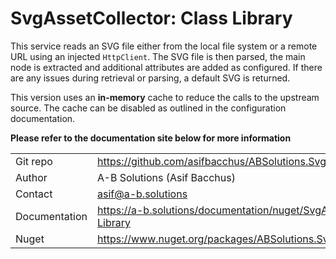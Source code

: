 # SvgAssetCollector: Class Library

This service reads an SVG file either from the local file system or a remote URL using an injected `HttpClient`. The SVG
file is then parsed, the main node is extracted and additional attributes are added as configured. If there are any
issues during retrieval or parsing, a default SVG is returned.

This version uses an **in-memory** cache to reduce the calls to the upstream source. The cache can be disabled as
outlined in the configuration documentation.

**Please refer to the documentation site below for more information**

|               |                                                                     |
|---------------|---------------------------------------------------------------------|
| Git repo      | https://github.com/asifbacchus/ABSolutions.SvgAssetCollector        |
| Author        | A-B Solutions (Asif Bacchus)                                        |
| Contact       | asif@a-b.solutions                                                  |
| Documentation | https://a-b.solutions/documentation/nuget/SvgAssetCollector-Library |
| Nuget         | https://www.nuget.org/packages/ABSolutions.SvgAssetCollector        |
